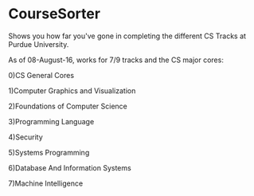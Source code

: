 # CourseSorter

Shows you how far you've gone in completing the different CS Tracks at Purdue University.

As of 08-August-16, works for 7/9 tracks and the CS major cores:

0)CS General Cores

1)Computer Graphics and Visualization

2)Foundations of Computer Science

3)Programming Language

4)Security

5)Systems Programming

6)Database And Information Systems

7)Machine Intelligence
